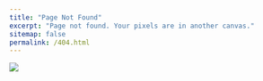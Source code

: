 ```yaml
---
title: "Page Not Found"
excerpt: "Page not found. Your pixels are in another canvas."
sitemap: false
permalink: /404.html
---
```


![](https://static.tildacdn.net/tild6164-3931-4362-b132-613466353566/404.jpeg)

